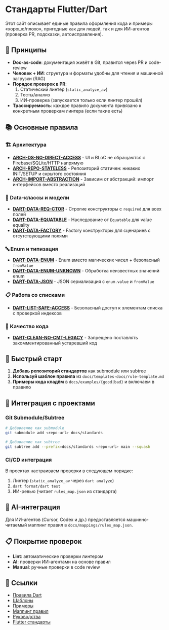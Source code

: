 # Стандарты Flutter/Dart

Этот сайт описывает единые правила оформления кода и примеры «хорошо/плохо», пригодные как для людей, так и для ИИ-агентов (проверка PR, подсказки, автоисправления).

## 🎯 Принципы

- **Doc-as-code**: документация живёт в Git, правится через PR и code-review
- **Человек + ИИ**: структура и форматы удобны для чтения и машинной загрузки (RAG)
- **Порядок проверок в PR**:
  1. Статический линтер (`static_analyze_av`)
  2. Тесты/анализ
  3. ИИ-проверка (запускается только если линтер прошёл)
- **Трассируемость**: каждое правило документа привязано к конкретным проверкам линтера (если такие есть)

## 📚 Основные правила

### 🏗️ Архитектура
- **[ARCH-DS-NO-DIRECT-ACCESS](rules/dart/ARCH-DS-NO-DIRECT-ACCESS.md)** - UI и BLoC не обращаются к Firebase/SQLite/HTTP напрямую
- **[ARCH-REPO-STATELESS](rules/dart/architecture/ARCH-REPO-STATELESS.md)** - Репозиторий статичен: никаких INIT/SETUP и скрытого состояния
- **[ARCH-IMPORT-ABSTRACTION](rules/dart/architecture/ARCH-IMPORT-ABSTRACTION.md)** - Зависим от абстракций: импорт интерфейсов вместо реализаций

### 🎨 Data-классы и модели
- **[DART-DATA-REQ-CTOR](rules/dart/DART-DATA-REQ-CTOR.md)** - Строгие конструкторы с `required` для всех полей
- **[DART-DATA-EQUATABLE](rules/dart/DART-DATA-EQUATABLE.md)** - Наследование от `Equatable` для value equality
- **[DART-DATA-FACTORY](rules/dart/DART-DATA-FACTORY.md)** - Factory конструкторы для сценариев с отсутствующими полями

### 🔤 Enum и типизация
- **[DART-DATA-ENUM](rules/dart/DART-DATA-ENUM.md)** - Enum вместо магических чисел + безопасный `fromValue`
- **[DART-DATA-ENUM-UNKNOWN](rules/dart/DART-DATA-ENUM-UNKNOWN.md)** - Обработка неизвестных значений enum
- **[DART-DATA-JSON](rules/dart/DART-DATA-JSON.md)** - JSON сериализация с `enum.value` и `fromValue`

### 📋 Работа со списками
- **[DART-LIST-SAFE-ACCESS](rules/dart/DART-LIST-SAFE-ACCESS.md)** - Безопасный доступ к элементам списка с проверкой индексов

### 🧹 Качество кода
- **[DART-CLEAN-NO-CMT-LEGACY](rules/dart/quality/DART-CLEAN-NO-CMT-LEGACY.md)** - Запрещено поставлять закомментированный устаревший код

## 🚀 Быстрый старт

1. **Добавь репозиторий стандартов** как submodule или subtree
2. **Используй шаблон правила** из `docs/templates-docs/rule-template.md`
3. **Примеры кода кладём** в `docs/examples/{good|bad}` и включаем в правило

## 🔧 Интеграция с проектами

### Git Submodule/Subtree
```bash
# Добавление как submodule
git submodule add <repo-url> docs/standards

# Добавление как subtree
git subtree add --prefix=docs/standards <repo-url> main --squash
```

### CI/CD интеграция
В проектах настраиваем проверки в следующем порядке:
1. Линтер (`static_analyze_av` через `dart analyze`)
2. `dart format/dart test`
3. ИИ-ревью (читает `rules_map.json` из стандарта)

## 🤖 AI-интеграция

Для ИИ-агентов (Cursor, Codex и др.) предоставляется машинно-читаемый маппинг правил в `docs/mappings/rules_map.json`.

## 📋 Покрытие проверок

- **Lint**: автоматические проверки линтером
- **AI**: проверки ИИ-агентами на основе правил
- **Manual**: ручные проверки в code review

## 🔗 Ссылки

- [Правила Dart](rules/dart/)
- [Шаблоны](templates-docs/)
- [Примеры](examples/)
- [Маппинг правил](mappings/)
- [Руководства](guides/)
- [Flutter стандарты](flutter/)
